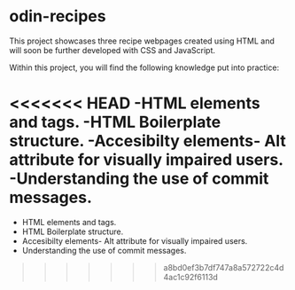 # odin-recipes

This project showcases three recipe webpages created using HTML and will soon be further developed with CSS and JavaScript.

 Within this project, you will find the following knowledge put into practice:

<<<<<<< HEAD
-HTML elements and tags.
-HTML Boilerplate structure.
-Accesibilty elements- Alt attribute for visually impaired users. 
-Understanding the use of commit messages.
=======
- HTML elements and tags.
- HTML Boilerplate structure.
- Accesibilty elements- Alt attribute for visually impaired users. 
- Understanding the use of commit messages.
>>>>>>> a8bd0ef3b7df747a8a572722c4d4ac1c92f6113d
